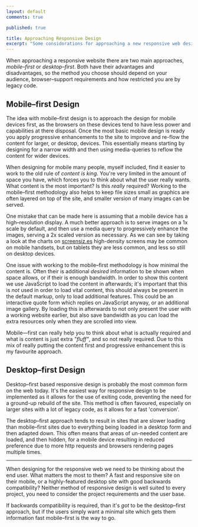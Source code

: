 ```yaml
---
layout: default
comments: true

published: true

title: Approaching Responsive Design
excerpt: "Some considorations for approaching a new responsive web design project"
---
```


When approaching a responsive website there are two main approaches, *mobile–first* or *desktop–first*.  Both have their advantages and disadvantages, so the method you choose should depend on your audience, browser–support requirements and how restricted you are by legacy code. 

## Mobile–first Design

The idea with mobile–first design is to approach the design for mobile devices first, as the browsers on these devices tend to have less power and capabilities at there disposal.  Once the most basic mobile design is ready you apply progressive enhancements to the site to improve and re-flow the content for larger, or desktop, devices. This essentially means starting by designing for a narrow width and then using media-queries to reflow the content for wider devices. 

When designing for mobile many people, myself included, find it easier to work to the old rule of *content is king*.  You're very limited in the amount of space you have, which forces you to think about what the user really wants. What content is the most important?  Is this *really* required?  Working to the mobile–first methodology also helps to keep file sizes small as graphics are often layered on top of the site, and smaller version of many images can be served. 

One mistake that can be made here is assuming that a mobile device has a high–resolution display. A much better approach is to serve images on a 1x scale by default, and then use a media query to progressively enhance the images, serving a 2x scaled version as necessary. As we can see by taking a look at the charts on [screensiz.es][ss] high-density screens may be common on mobile handsets, but on tablets they are less common, and less so still on desktop devices. 

One issue with working to the mobile–first methodology is how minimal the content is. Often their is additional *desired* information to be shown when space allows, or if their is enough bandwidth. In order to show this content we use JavaScript to load the content in afterwards; it's important that this is *not* used in order to load vital content, this should always be present in the default markup, only to load additional features. This could be an interactive quote form which replies on JavaScript anyway, or an additional image gallery. By loading this in afterwards to not only present the user with a working website earlier, but also save bandwidth as you can load the extra resources only when they are scrolled into view. 

Mobile—first can really help you to think about what is actually required and what is content is just extra *"fluff"*, and so not really required. Due to this mix of really putting the content first and progressive enhancement this is my favourite approach. 

## Desktop–first Design

Desktop–first based responsive design is probably the most common form on the web today. It's the easiest way for responsive design to be implemented as it allows for the use of exiting code, preventing the need for a ground-up rebuild of the site. This method is often favoured, especially on larger sites with a lot of legacy code, as it allows for a fast 'conversion'. 

The desktop–first approach tends to result in sites that are slower loading than mobile–first sites due to everything being loaded in a desktop form and then adapted down. This often means that areas of un-needed content are loaded, and then hidden, for a mobile device resulting in reduced preference due to more http requests and browsers rendering pages multiple times. 

---

When designing for the responsive web we need to be thinking about the end user. What matters the most to them?  A fast and responsive site on their mobile, or a highly-featured desktop site with good backwards compatibility?  Neither method of responsive design is well suited to every project, you need to consider the project requirements and the user base. 

If backwards compatibility is required, than it's *got* to be the desktop–first approach, but if the users simply want a minimal site which gets them information fast mobile–first is the way to go. 

[ss]: http://screensiz.es "Device screen size comparison charts"